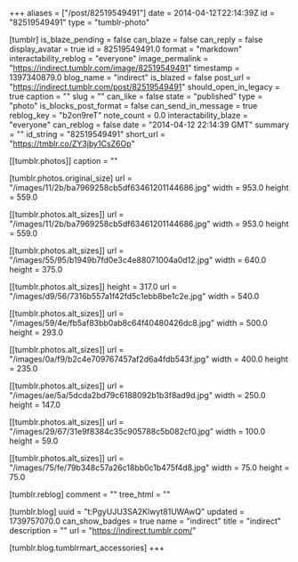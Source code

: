 +++
aliases = ["/post/82519549491"]
date = 2014-04-12T22:14:39Z
id = "82519549491"
type = "tumblr-photo"

[tumblr]
is_blaze_pending = false
can_blaze = false
can_reply = false
display_avatar = true
id = 82519549491.0
format = "markdown"
interactability_reblog = "everyone"
image_permalink = "https://indirect.tumblr.com/image/82519549491"
timestamp = 1397340879.0
blog_name = "indirect"
is_blazed = false
post_url = "https://indirect.tumblr.com/post/82519549491"
should_open_in_legacy = true
caption = ""
slug = ""
can_like = false
state = "published"
type = "photo"
is_blocks_post_format = false
can_send_in_message = true
reblog_key = "b2on9reT"
note_count = 0.0
interactability_blaze = "everyone"
can_reblog = false
date = "2014-04-12 22:14:39 GMT"
summary = ""
id_string = "82519549491"
short_url = "https://tmblr.co/ZY3jby1CsZ6Op"

[[tumblr.photos]]
caption = ""

[tumblr.photos.original_size]
url = "/images/11/2b/ba7969258cb5df63461201144686.jpg"
width = 953.0
height = 559.0

[[tumblr.photos.alt_sizes]]
url = "/images/11/2b/ba7969258cb5df63461201144686.jpg"
width = 953.0
height = 559.0

[[tumblr.photos.alt_sizes]]
url = "/images/55/95/b1949b7fd0e3c4e88071004a0d12.jpg"
width = 640.0
height = 375.0

[[tumblr.photos.alt_sizes]]
height = 317.0
url = "/images/d9/56/7316b557a1f42fd5c1ebb8be1c2e.jpg"
width = 540.0

[[tumblr.photos.alt_sizes]]
url = "/images/59/4e/fb5af83bb0ab8c64f40480426dc8.jpg"
width = 500.0
height = 293.0

[[tumblr.photos.alt_sizes]]
url = "/images/0a/f9/b2c4e709767457af2d6a4fdb543f.jpg"
width = 400.0
height = 235.0

[[tumblr.photos.alt_sizes]]
url = "/images/ae/5a/5dcda2bd79c6188092b1b3f8ad9d.jpg"
width = 250.0
height = 147.0

[[tumblr.photos.alt_sizes]]
url = "/images/29/67/31e9f8384c35c905788c5b082cf0.jpg"
width = 100.0
height = 59.0

[[tumblr.photos.alt_sizes]]
url = "/images/75/fe/79b348c57a26c18bb0c1b475f4d8.jpg"
width = 75.0
height = 75.0

[tumblr.reblog]
comment = ""
tree_html = ""

[tumblr.blog]
uuid = "t:PgyUJU3SA2Klwyt81UWAwQ"
updated = 1739757070.0
can_show_badges = true
name = "indirect"
title = "indirect"
description = ""
url = "https://indirect.tumblr.com/"

[tumblr.blog.tumblrmart_accessories]
+++
